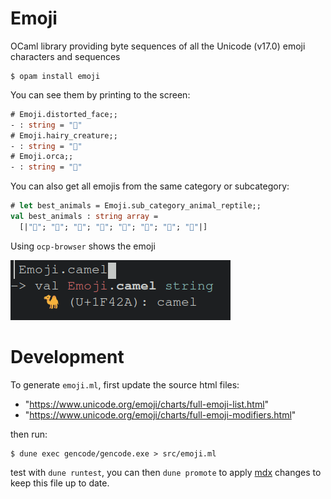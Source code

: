 # Emoji

OCaml library providing byte sequences of all the Unicode (v17.0) emoji
characters and sequences

```
$ opam install emoji
```

You can see them by printing to the screen: 
```ocaml
# Emoji.distorted_face;;
- : string = "🫪"
# Emoji.hairy_creature;;
- : string = "🫈"
# Emoji.orca;;
- : string = "🫍"
```

You can also get all emojis from the same category or subcategory:
```ocaml
# let best_animals = Emoji.sub_category_animal_reptile;;
val best_animals : string array =
  [|"🐊"; "🐉"; "🐲"; "🦎"; "🦕"; "🐍"; "🦖"; "🐢"|]
```

Using `ocp-browser` shows the emoji

![ocp-browser screenshot](./ocp-browser-emoji.png)

# Development 

To generate `emoji.ml`, first update the source html files:
  - "https://www.unicode.org/emoji/charts/full-emoji-list.html"
  - "https://www.unicode.org/emoji/charts/full-emoji-modifiers.html"

then run:
```
$ dune exec gencode/gencode.exe > src/emoji.ml
```
test with `dune runtest`, you can then `dune promote` to apply [mdx](https://github.com/realworldocaml/mdx) changes to keep this file up to date.

